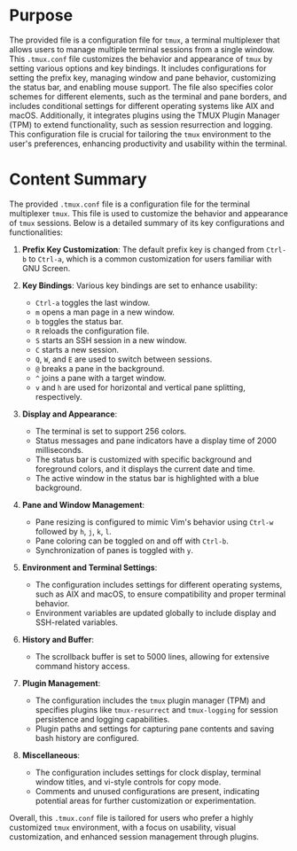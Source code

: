 # Purpose
The provided file is a configuration file for `tmux`, a terminal multiplexer that allows users to manage multiple terminal sessions from a single window. This `.tmux.conf` file customizes the behavior and appearance of `tmux` by setting various options and key bindings. It includes configurations for setting the prefix key, managing window and pane behavior, customizing the status bar, and enabling mouse support. The file also specifies color schemes for different elements, such as the terminal and pane borders, and includes conditional settings for different operating systems like AIX and macOS. Additionally, it integrates plugins using the TMUX Plugin Manager (TPM) to extend functionality, such as session resurrection and logging. This configuration file is crucial for tailoring the `tmux` environment to the user's preferences, enhancing productivity and usability within the terminal.
# Content Summary
The provided `.tmux.conf` file is a configuration file for the terminal multiplexer `tmux`. This file is used to customize the behavior and appearance of `tmux` sessions. Below is a detailed summary of its key configurations and functionalities:

1. **Prefix Key Customization**: The default prefix key is changed from `Ctrl-b` to `Ctrl-a`, which is a common customization for users familiar with GNU Screen.

2. **Key Bindings**: Various key bindings are set to enhance usability:
   - `Ctrl-a` toggles the last window.
   - `m` opens a man page in a new window.
   - `b` toggles the status bar.
   - `R` reloads the configuration file.
   - `S` starts an SSH session in a new window.
   - `C` starts a new session.
   - `Q`, `W`, and `E` are used to switch between sessions.
   - `@` breaks a pane in the background.
   - `^` joins a pane with a target window.
   - `v` and `h` are used for horizontal and vertical pane splitting, respectively.

3. **Display and Appearance**:
   - The terminal is set to support 256 colors.
   - Status messages and pane indicators have a display time of 2000 milliseconds.
   - The status bar is customized with specific background and foreground colors, and it displays the current date and time.
   - The active window in the status bar is highlighted with a blue background.

4. **Pane and Window Management**:
   - Pane resizing is configured to mimic Vim's behavior using `Ctrl-w` followed by `h`, `j`, `k`, `l`.
   - Pane coloring can be toggled on and off with `Ctrl-b`.
   - Synchronization of panes is toggled with `y`.

5. **Environment and Terminal Settings**:
   - The configuration includes settings for different operating systems, such as AIX and macOS, to ensure compatibility and proper terminal behavior.
   - Environment variables are updated globally to include display and SSH-related variables.

6. **History and Buffer**:
   - The scrollback buffer is set to 5000 lines, allowing for extensive command history access.

7. **Plugin Management**:
   - The configuration includes the `tmux` plugin manager (TPM) and specifies plugins like `tmux-resurrect` and `tmux-logging` for session persistence and logging capabilities.
   - Plugin paths and settings for capturing pane contents and saving bash history are configured.

8. **Miscellaneous**:
   - The configuration includes settings for clock display, terminal window titles, and vi-style controls for copy mode.
   - Comments and unused configurations are present, indicating potential areas for further customization or experimentation.

Overall, this `.tmux.conf` file is tailored for users who prefer a highly customized `tmux` environment, with a focus on usability, visual customization, and enhanced session management through plugins.

